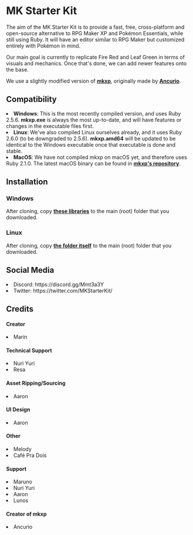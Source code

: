 <h1>MK Starter Kit</h1>

The aim of the MK Starter Kit is to provide a fast, free, cross-platform and open-source alternative to RPG Maker XP and Pokémon Essentials, while still using Ruby. It will have an editor similar to RPG Maker but customized entirely with Pokémon in mind.

Our main goal is currently to replicate Fire Red and Leaf Green in terms of visuals and mechanics. Once that's done, we can add newer features onto the base.

We use a slightly modified version of <b><a href="https://github.com/Marin-MK/mkxp">mkxp</a></b>, originally made by <b><a href="https://github.com/Ancurio">Ancurio</a></b>.


<h2>Compatibility</h2>

<list>
<li><b>Windows</b>: This is the most recently compiled version, and uses Ruby 2.5.6. <b>mkxp.exe</b> is always the most up-to-date, and will have features or changes in the executable files first.
<li><b>Linux</b>: We've also compiled Linux ourselves already, and it uses Ruby 2.6.0 (to be downgraded to 2.5.6). <b>mkxp.amd64</b> will be updated to be identical to the Windows executable once that executable is done and stable.
<li><b>MacOS</b>: We have not compiled mkxp on macOS yet, and therefore uses Ruby 2.1.0. The latest macOS binary can be found in <b><a href="https://github.com/Ancurio/mkxp">mkxp's repository</a></b>.
</list>

<h2>Installation</h2>

<h3>Windows</h3>
After cloning, copy <b><a href="https://drive.google.com/uc?export=download&id=1PNGxV0r5NkH_5WEzOwk_iWAJaeGHYrRW">these libraries</a></b> to the main (root) folder that you downloaded.

<h3>Linux</h3>
After cloning, copy <b><a href="https://drive.google.com/uc?export=download&id=1B8-t-nPe8TNHSDSsBi-xIh4jW8rcL0aO">the folder itself</a></b> to the main (root) folder that you downloaded.

<h2>Social Media</h2>

<list>
<li>Discord: https://discord.gg/Mmt3a3Y
<li>Twitter: https://twitter.com/MKStarterKit/
</list>

<h2>Credits</h2>

<h4>Creator</h4>
<li>Marin

<h4>Technical Support</h4>
<li>Nuri Yuri
<li>Resa

<h4>Asset Ripping/Sourcing</h4>
<li>Aaron
  
<h4>UI Design</h4>
<li>Aaron

<h4>Other</h4>
<li>Melody
<li>Café Pra Dois

<h4>Support</h4>
<li>Maruno
<li>Nuri Yuri
<li>Aaron
<li>Lunos

<h4>Creator of mkxp</h4>
<li>Ancurio
